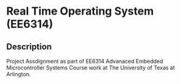 
# Real Time Operating System (EE6314)

## Description

Project Assdignment as part of EE6314 Advanaced Embedded Microcontroller Systems Course work at The University of Texas at Arlington.
